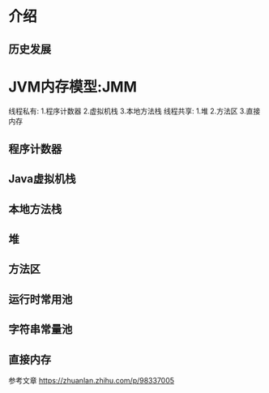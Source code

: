 # 介绍
## 历史发展
# JVM内存模型:JMM
线程私有:
1.程序计数器
2.虚拟机栈
3.本地方法栈
线程共享:
1.堆
2.方法区
3.直接内存
## 程序计数器
## Java虚拟机栈
## 本地方法栈
## 堆
## 方法区
## 运行时常用池
## 字符串常量池
## 直接内存
参考文章
https://zhuanlan.zhihu.com/p/98337005